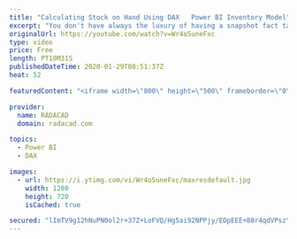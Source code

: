 ```yaml
---
title: "Calculating Stock on Hand Using DAX   Power BI Inventory Model"
excerpt: "You don't have always the luxury of having a snapshot fact table that has the stock on hand value for every single day, at every single workshop, and for every single product. Even if you want to build such a table, it can get easily gigantic. In this video, I am going to show you how you can use DAX"
originalUrl: https://youtube.com/watch?v=Wr4o5uneFxc
type: video
price: Free
length: PT10M31S
publishedDateTime: 2020-01-29T08:51:37Z
heat: 52

featuredContent: "<iframe width=\"800\" height=\"500\" frameborder=\"0\" src=\"https://www.youtube.com/embed/Wr4o5uneFxc\" allow=\"accelerometer; autoplay; encrypted-media; gyroscope; picture-in-picture\" allowfullscreen></iframe>"

provider:
  name: RADACAD
  domain: radacad.com

topics:
  - Power BI
  - DAX

images:
  - url: https://i.ytimg.com/vi/Wr4o5uneFxc/maxresdefault.jpg
    width: 1280
    height: 720
    isCached: true

secured: "lImTV9g12hNuPN0ol2r+37Z+LoFVQ/Hg5ai92NPPjy/EOpEEE+88r4qdVPszY2V2hnmTEkM/bdjouHusr94069aoG7HzahxHBTj6OmWNrA+pYBvEe9z45v5C8zVhPAAzWkHtagN9G8qF9NGojHjTg2p3BOaVF0sgy8lyF/B//+f3t2saWiIrCEYcaO/NZ5pR6P1DvBVSys9A9SpU04WYaz31D0iY3hoh8/7EMw7H2EG64vE+6a0nwMhF4eWp5bmazTsmGbwCtAbhXS8rBlmCwiUtUbueCQOQ0Wyg2iqZ5X4nf2RLnjjE3VtFs/uWmI0W+jjQVS6ZffO+wQIPBkNAqk8RIiVNl8yLYiu+V3aZ2RWusRv3Wm4ZO7bgFyhiJ3r7LmXbyGwhoggCiciiwjvfrdfB8OZKPXo2PUJKGWO/+9w=;p4G9gfvqHoR4PR5EL13VBg=="
---
```


